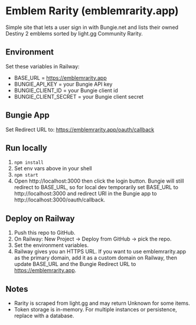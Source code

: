 # Emblem Rarity (emblemrarity.app)

Simple site that lets a user sign in with Bungie.net and lists their owned Destiny 2 emblems sorted by light.gg Community Rarity.

## Environment
Set these variables in Railway:
- BASE_URL = https://emblemrarity.app
- BUNGIE_API_KEY = your Bungie API key
- BUNGIE_CLIENT_ID = your Bungie client id
- BUNGIE_CLIENT_SECRET = your Bungie client secret

## Bungie App
Set Redirect URL to:
https://emblemrarity.app/oauth/callback

## Run locally
1. `npm install`
2. Set env vars above in your shell
3. `npm start`
4. Open http://localhost:3000 then click the login button. Bungie will still redirect to BASE_URL, so for local dev temporarily set BASE_URL to http://localhost:3000 and redirect URI in the Bungie app to http://localhost:3000/oauth/callback.

## Deploy on Railway
1. Push this repo to GitHub.
2. On Railway: New Project -> Deploy from GitHub -> pick the repo.
3. Set the environment variables.
4. Railway gives you an HTTPS URL. If you want to use emblemrarity.app as the primary domain, add it as a custom domain on Railway, then update BASE_URL and the Bungie Redirect URL to https://emblemrarity.app.

## Notes
- Rarity is scraped from light.gg and may return Unknown for some items.
- Token storage is in-memory. For multiple instances or persistence, replace with a database.
